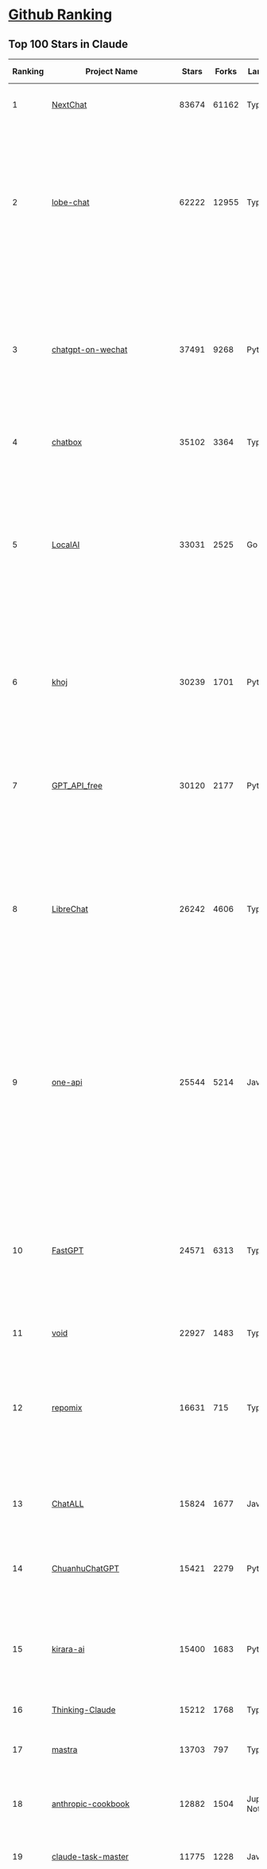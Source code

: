 [Github Ranking](../README.md)
==========

## Top 100 Stars in Claude

| Ranking | Project Name | Stars | Forks | Language | Open Issues | Description | Last Commit |
| ------- | ------------ | ----- | ----- | -------- | ----------- | ----------- | ----------- |
| 1 | [NextChat](https://github.com/ChatGPTNextWeb/NextChat) | 83674 | 61162 | TypeScript | 635 | ✨ Light and Fast AI Assistant. Support: Web \| iOS \| MacOS \| Android \|  Linux \| Windows | 2025-04-19T08:00:42Z |
| 2 | [lobe-chat](https://github.com/lobehub/lobe-chat) | 62222 | 12955 | TypeScript | 763 | 🤯 Lobe Chat - an open-source, modern-design AI chat framework. Supports Multi AI Providers( OpenAI / Claude 4 / Gemini / Ollama / DeepSeek / Qwen), Knowledge Base (file upload / knowledge management / RAG ), Multi-Modals (Plugins/Artifacts) and Thinking. One-click FREE deployment of your private ChatGPT/ Claude / DeepSeek application. | 2025-06-05T02:50:19Z |
| 3 | [chatgpt-on-wechat](https://github.com/zhayujie/chatgpt-on-wechat) | 37491 | 9268 | Python | 288 | 基于大模型搭建的聊天机器人，同时支持 微信公众号、企业微信应用、飞书、钉钉 等接入，可选择GPT4.1/GPT-4o/GPT-o1/ DeepSeek/Claude/文心一言/讯飞星火/通义千问/ Gemini/GLM-4/Kimi/LinkAI，能处理文本、语音和图片，访问操作系统和互联网，支持基于自有知识库进行定制企业智能客服。 | 2025-05-30T09:06:57Z |
| 4 | [chatbox](https://github.com/chatboxai/chatbox) | 35102 | 3364 | TypeScript | 704 | User-friendly Desktop Client App for AI Models/LLMs (GPT, Claude, Gemini, Ollama...) | 2025-05-28T12:59:36Z |
| 5 | [LocalAI](https://github.com/mudler/LocalAI) | 33031 | 2525 | Go | 458 | :robot: The free, Open Source alternative to OpenAI, Claude and others. Self-hosted and local-first. Drop-in replacement for OpenAI,  running on consumer-grade hardware. No GPU required. Runs gguf, transformers, diffusers and many more models architectures. Features: Generate Text, Audio, Video, Images, Voice Cloning, Distributed, P2P inference | 2025-06-04T13:28:46Z |
| 6 | [khoj](https://github.com/khoj-ai/khoj) | 30239 | 1701 | Python | 74 | Your AI second brain. Self-hostable. Get answers from the web or your docs. Build custom agents, schedule automations, do deep research. Turn any online or local LLM into your personal, autonomous AI (gpt, claude, gemini, llama, qwen, mistral). Get started - free. | 2025-06-04T07:05:04Z |
| 7 | [GPT_API_free](https://github.com/chatanywhere/GPT_API_free) | 30120 | 2177 | Python | 13 | Free ChatGPT&DeepSeek API Key，免费ChatGPT&DeepSeek API。免费接入DeepSeek API和GPT4 API，支持 gpt \| deepseek \| claude \| gemini \| grok 等排名靠前的常用大模型。 | 2025-05-17T17:09:25Z |
| 8 | [LibreChat](https://github.com/danny-avila/LibreChat) | 26242 | 4606 | TypeScript | 155 | Enhanced ChatGPT Clone: Features Agents, DeepSeek, Anthropic, AWS, OpenAI, Assistants API, Azure, Groq, o1, GPT-4o, Mistral, OpenRouter, Vertex AI, Gemini, Artifacts, AI model switching, message search, Code Interpreter, langchain, DALL-E-3, OpenAPI Actions, Functions, Secure Multi-User Auth, Presets, open-source for self-hosting. Active project. | 2025-06-05T03:11:36Z |
| 9 | [one-api](https://github.com/songquanpeng/one-api) | 25544 | 5214 | JavaScript | 857 | LLM API 管理 & 分发系统，支持 OpenAI、Azure、Anthropic Claude、Google Gemini、DeepSeek、字节豆包、ChatGLM、文心一言、讯飞星火、通义千问、360 智脑、腾讯混元等主流模型，统一 API 适配，可用于 key 管理与二次分发。单可执行文件，提供 Docker 镜像，一键部署，开箱即用。LLM API management & key redistribution system, unifying multiple providers under a single API. Single binary, Docker-ready, with an English UI. | 2025-02-21T11:30:22Z |
| 10 | [FastGPT](https://github.com/labring/FastGPT) | 24571 | 6313 | TypeScript | 546 | FastGPT is a knowledge-based platform built on the LLMs, offers a comprehensive suite of out-of-the-box capabilities such as data processing, RAG retrieval, and visual AI workflow orchestration, letting you easily develop and deploy complex question-answering systems without the need for extensive setup or configuration. | 2025-06-04T14:11:47Z |
| 11 | [void](https://github.com/voideditor/void) | 22927 | 1483 | TypeScript | 167 | None | 2025-05-31T06:40:54Z |
| 12 | [repomix](https://github.com/yamadashy/repomix) | 16631 | 715 | TypeScript | 91 | 📦 Repomix is a powerful tool that packs your entire repository into a single, AI-friendly file. Perfect for when you need to feed your codebase to Large Language Models (LLMs) or other AI tools like Claude, ChatGPT, DeepSeek, Perplexity, Gemini, Gemma, Llama, Grok, and more. | 2025-06-04T15:55:12Z |
| 13 | [ChatALL](https://github.com/ai-shifu/ChatALL) | 15824 | 1677 | JavaScript | 227 |  Concurrently chat with ChatGPT, Bing Chat, Bard, Alpaca, Vicuna, Claude, ChatGLM, MOSS, 讯飞星火, 文心一言 and more, discover the best answers | 2025-05-22T16:24:36Z |
| 14 | [ChuanhuChatGPT](https://github.com/GaiZhenbiao/ChuanhuChatGPT) | 15421 | 2279 | Python | 122 | GUI for ChatGPT API and many LLMs. Supports agents, file-based QA, GPT finetuning and query with web search. All with a neat UI. | 2025-03-13T09:36:38Z |
| 15 | [kirara-ai](https://github.com/lss233/kirara-ai) | 15400 | 1683 | Python | 65 | 🤖 可 DIY 的 多模态 AI 聊天机器人 \| 🚀 快速接入 微信、 QQ、Telegram、等聊天平台 \| 🦈支持DeepSeek、Grok、Claude、Ollama、Gemini、OpenAI \| 工作流系统、网页搜索、AI画图、人设调教、虚拟女仆、语音对话 \|  | 2025-05-24T15:31:21Z |
| 16 | [Thinking-Claude](https://github.com/richards199999/Thinking-Claude) | 15212 | 1768 | TypeScript | 0 | Let your Claude able to think | 2025-03-10T04:02:46Z |
| 17 | [mastra](https://github.com/mastra-ai/mastra) | 13703 | 797 | TypeScript | 78 | The TypeScript AI agent framework. ⚡ Assistants, RAG, observability. Supports any LLM: GPT-4, Claude, Gemini, Llama. | 2025-06-04T22:22:46Z |
| 18 | [anthropic-cookbook](https://github.com/anthropics/anthropic-cookbook) | 12882 | 1504 | Jupyter Notebook | 30 | A collection of notebooks/recipes showcasing some fun and effective ways of using Claude. | 2025-06-04T22:20:43Z |
| 19 | [claude-task-master](https://github.com/eyaltoledano/claude-task-master) | 11775 | 1228 | JavaScript | 86 | An AI-powered task-management system you can drop into Cursor, Lovable, Windsurf, Roo, and others. | 2025-06-04T23:04:24Z |
| 20 | [LangBot](https://github.com/RockChinQ/LangBot) | 11600 | 877 | Python | 90 | 🤩 Easy-to-use global IM bot platform designed for the LLM era / 简单易用的大模型即时通信机器人平台 ⚡️ Bots for QQ / Discord / WeChat（企业微信、个人微信）/ Telegram / 飞书 / 钉钉 / Slack 🧩 Integrated with ChatGPT、DeepSeek、Dify、n8n、Claude、Google Gemini、xAI、PPIO、Ollama、阿里云百炼、SiliconFlow、Qwen、Moonshot、SillyTraven、MCP、WeClone etc. LLM & Agent | 2025-06-05T03:12:08Z |
| 21 | [claude-code](https://github.com/anthropics/claude-code) | 11307 | 626 | Shell | 671 | Claude Code is an agentic coding tool that lives in your terminal, understands your codebase, and helps you code faster by executing routine tasks, explaining complex code, and handling git workflows - all through natural language commands. | 2025-06-04T17:01:22Z |
| 22 | [awesome-chatgpt-zh](https://github.com/EmbraceAGI/awesome-chatgpt-zh) | 11166 | 923 | Python | 0 | ChatGPT 中文指南🔥，ChatGPT 中文调教指南，指令指南，应用开发指南，精选资源清单，更好的使用 chatGPT 让你的生产力 up up up! 🚀 | 2024-11-05T10:24:21Z |
| 23 | [claude-engineer](https://github.com/Doriandarko/claude-engineer) | 11011 | 1165 | Python | 12 | Claude Engineer is an interactive command-line interface (CLI) that leverages the power of Anthropic's Claude-3.5-Sonnet model to assist with software development tasks.This framework enables Claude to generate and manage its own tools, continuously expanding its capabilities through conversation. Available both as a CLI and a modern web interface | 2024-12-12T22:08:15Z |
| 24 | [coai](https://github.com/coaidev/coai) | 8384 | 1129 | TypeScript | 21 | 🚀 Next Generation AI One-Stop Internationalization Solution. 🚀 下一代 AI 一站式 B/C 端解决方案，支持 OpenAI，Midjourney，Claude，讯飞星火，Stable Diffusion，DALL·E，ChatGLM，通义千问，腾讯混元，360 智脑，百川 AI，火山方舟，新必应，Gemini，Moonshot 等模型，支持对话分享，自定义预设，云端同步，模型市场，支持弹性计费和订阅计划模式，支持图片解析，支持联网搜索，支持模型缓存，丰富美观的后台管理与仪表盘数据统计。 | 2025-04-30T19:12:53Z |
| 25 | [new-api](https://github.com/QuantumNous/new-api) | 7803 | 1531 | Go | 209 | AI模型接口管理与分发系统，支持将多种大模型转为统一格式调用，支持OpenAI、Claude等格式，可供个人或者企业内部管理与分发渠道使用，本项目基于One API二次开发。🍥 The next-generation LLM gateway and AI asset management system supports multiple languages. | 2025-06-05T03:28:20Z |
| 26 | [Noi](https://github.com/lencx/Noi) | 7607 | 581 | JavaScript | 152 | 🚀 Power Your World with AI - Explore, Extend, Empower. | 2025-05-01T02:21:25Z |
| 27 | [Upsonic](https://github.com/Upsonic/Upsonic) | 7514 | 698 | Python | 44 | The most reliable AI agent framework that supports MCP. | 2025-06-05T01:40:38Z |
| 28 | [promptfoo](https://github.com/promptfoo/promptfoo) | 7068 | 563 | TypeScript | 171 | Test your prompts, agents, and RAGs. Red teaming, pentesting, and vulnerability scanning for LLMs. Compare performance of GPT, Claude, Gemini, Llama, and more. Simple declarative configs with command line and CI/CD integration. | 2025-06-05T02:07:12Z |
| 29 | [aichat](https://github.com/sigoden/aichat) | 6919 | 447 | Rust | 1 | All-in-one LLM CLI tool featuring Shell Assistant, Chat-REPL, RAG, AI Tools & Agents, with access to OpenAI, Claude, Gemini, Ollama, Groq, and more. | 2025-06-02T23:50:48Z |
| 30 | [BlackFriday-GPTs-Prompts](https://github.com/friuns2/BlackFriday-GPTs-Prompts) | 6777 | 1050 | None | 89 | List of free GPTs that doesn't require plus subscription  | 2024-11-08T11:03:14Z |
| 31 | [opencommit](https://github.com/di-sukharev/opencommit) | 6683 | 356 | JavaScript | 151 | GPT wrapper for git — generate commit messages with an LLM in 1 sec — works best with Claude 3.5 — supports local models too | 2025-05-30T07:15:00Z |
| 32 | [CL4R1T4S](https://github.com/elder-plinius/CL4R1T4S) | 6230 | 1363 | None | 9 | SYSTEM PROMPT TRANSPARENCY FOR ALL - CHATGPT, GEMINI, GROK, CLAUDE, PERPLEXITY, CURSOR, WINDSURF, DEVIN, REPLIT, AND MORE! | 2025-05-27T20:07:42Z |
| 33 | [deep-searcher](https://github.com/zilliztech/deep-searcher) | 6172 | 613 | Python | 35 | Open Source Deep Research Alternative to Reason and Search on Private Data. Written in Python. | 2025-05-30T12:43:23Z |
| 34 | [system_prompts_leaks](https://github.com/asgeirtj/system_prompts_leaks) | 6078 | 1288 | JavaScript | 0 | Collection of extracted System Prompts from popular chatbots like ChatGPT, Claude & Gemini | 2025-06-04T19:22:35Z |
| 35 | [llamacoder](https://github.com/Nutlope/llamacoder) | 6057 | 1434 | TypeScript | 44 | Open source Claude Artifacts – built with Llama 3.1 405B | 2025-04-08T15:15:38Z |
| 36 | [code2prompt](https://github.com/mufeedvh/code2prompt) | 5808 | 322 | MDX | 10 | A CLI tool to convert your codebase into a single LLM prompt with source tree, prompt templating, and token counting. | 2025-06-02T19:21:48Z |
| 37 | [fragments](https://github.com/e2b-dev/fragments) | 5475 | 730 | TypeScript | 7 | Open-source Next.js template for building apps that are fully generated by AI. By E2B. | 2025-05-22T17:49:47Z |
| 38 | [opencompass](https://github.com/open-compass/opencompass) | 5459 | 592 | Python | 313 | OpenCompass is an LLM evaluation platform, supporting a wide range of models (Llama3, Mistral, InternLM2,GPT-4,LLaMa2, Qwen,GLM, Claude, etc) over 100+ datasets. | 2025-06-04T11:36:58Z |
| 39 | [fastapi_mcp](https://github.com/tadata-org/fastapi_mcp) | 5244 | 439 | Python | 47 | Expose your FastAPI endpoints as Model Context Protocol (MCP) tools, with Auth! | 2025-05-18T14:29:13Z |
| 40 | [deepclaude](https://github.com/getAsterisk/deepclaude) | 5177 | 413 | Rust | 46 | A high-performance LLM inference API and Chat UI that integrates DeepSeek R1's CoT reasoning traces with Anthropic Claude models. | 2025-05-21T11:58:16Z |
| 41 | [chinese-llm-benchmark](https://github.com/jeinlee1991/chinese-llm-benchmark) | 4315 | 181 | None | 29 | 目前已囊括243个大模型，覆盖chatgpt、gpt-4.1、o4-mini、谷歌gemini-2.5、Claude、智谱GLM-Z1、文心一言、qwen-max、百川、讯飞星火、商汤senseChat、minimax等商用模型， 以及DeepSeek-R1-0528、qwq-32b、deepseek-v3、qwen3、llama4、phi-4、glm4、gemma3、mistral、书生internLM2.5等开源大模型。不仅提供排行榜，也提供规模超200万的大模型缺陷库！方便广大社区研究分析、改进大模型。 | 2025-06-03T17:23:29Z |
| 42 | [GodMode](https://github.com/smol-ai/GodMode) | 4270 | 340 | TypeScript | 50 | AI Chat Browser: Fast, Full webapp access to ChatGPT / Claude / Bard / Bing / Llama2! I use this 20 times a day. | 2024-07-29T00:31:03Z |
| 43 | [maestro](https://github.com/Doriandarko/maestro) | 4233 | 653 | Python | 32 | A framework for Claude Opus to intelligently orchestrate subagents. | 2024-07-01T06:49:15Z |
| 44 | [bot-on-anything](https://github.com/zhayujie/bot-on-anything) | 4074 | 928 | Python | 263 | A large model-based chatbot builder that can quickly integrate AI models (including ChatGPT, Claude, Gemini) into various software applications (such as Telegram, Gmail, Slack, and websites). | 2025-01-03T14:13:51Z |
| 45 | [codecompanion.nvim](https://github.com/olimorris/codecompanion.nvim) | 3969 | 231 | Lua | 0 | ✨ AI-powered coding, seamlessly in Neovim | 2025-06-04T08:33:22Z |
| 46 | [mcp-playwright](https://github.com/executeautomation/mcp-playwright) | 3749 | 302 | TypeScript | 26 | Playwright Model Context Protocol Server - Tool to automate Browsers and APIs in Claude Desktop, Cline, Cursor IDE and More 🔌 | 2025-05-21T03:17:26Z |
| 47 | [obsidian-smart-connections](https://github.com/brianpetro/obsidian-smart-connections) | 3745 | 217 | JavaScript | 369 | Chat with your notes & see links to related content with AI embeddings. Use local models or 100+ via APIs like Claude, Gemini, ChatGPT & Llama 3 | 2025-06-04T12:40:24Z |
| 48 | [casibase](https://github.com/casibase/casibase) | 3695 | 433 | Go | 31 | ⚡️AI Cloud OS: Open-source enterprise-level AI knowledge base and MCP (model-context-protocol)/A2A (agent-to-agent) management platform with admin UI, user management and Single-Sign-On⚡️, supports ChatGPT, Claude, Llama, Ollama, HuggingFace, etc., chat bot demo: https://ai.casibase.com, admin UI demo: https://ai-admin.casibase.com | 2025-06-04T17:00:14Z |
| 49 | [free-llm-api-resources](https://github.com/cheahjs/free-llm-api-resources) | 3553 | 311 | Python | 5 | A list of free LLM inference resources accessible via API. | 2025-06-05T01:29:48Z |
| 50 | [every-chatgpt-gui](https://github.com/billmei/every-chatgpt-gui) | 3532 | 247 | None | 4 | Every front-end GUI client for ChatGPT, Claude, and other LLMs | 2025-05-27T12:06:51Z |
| 51 | [claude-coder](https://github.com/kodu-ai/claude-coder) | 3513 | 154 | TypeScript | 22 | Kodu is an autonomous coding agent that lives in your IDE. It is a VSCode extension that can help you build your dream project step by step by leveraging the latest technologies in automated coding agents  | 2025-04-30T10:21:02Z |
| 52 | [deepchat](https://github.com/ThinkInAIXYZ/deepchat) | 3367 | 399 | TypeScript | 43 | 🐬DeepChat - A smart assistant that connects powerful AI to your personal world | 2025-06-04T15:12:32Z |
| 53 | [firecrawl-mcp-server](https://github.com/mendableai/firecrawl-mcp-server) | 3316 | 315 | JavaScript | 25 | Official Firecrawl MCP Server - Adds powerful web scraping to Cursor, Claude and any other LLM clients. | 2025-06-04T21:57:38Z |
| 54 | [DesktopCommanderMCP](https://github.com/wonderwhy-er/DesktopCommanderMCP) | 3271 | 357 | JavaScript | 32 | This is MCP server for Claude that gives it terminal control, file system search and diff file editing capabilities | 2025-06-04T20:57:23Z |
| 55 | [AChat](https://github.com/AprilNEA/AChat) | 3252 | 1212 | TypeScript | 20 | 🌊 AChat - An open-source/self-hosted/local-first AI platform, designed for enterprises and teams, perfectly combining powerful local processing capabilities with seamless remote synchronization. | 2025-06-02T05:04:18Z |
| 56 | [opencode](https://github.com/opencode-ai/opencode) | 3116 | 228 | Go | 33 | A powerful AI coding agent. Built for the terminal. | 2025-06-04T14:52:12Z |
| 57 | [Awesome-ChatGPT-prompts-ZH_CN](https://github.com/L1Xu4n/Awesome-ChatGPT-prompts-ZH_CN) | 3034 | 165 | None | 12 | 如何将ChatGPT调教成一只猫娘 | 2023-07-18T15:57:44Z |
| 58 | [git-mcp](https://github.com/idosal/git-mcp) | 2946 | 200 | TypeScript | 21 | Put an end to code hallucinations! GitMCP is a free, open-source, remote MCP server for any GitHub project | 2025-05-25T16:03:34Z |
| 59 | [DeepClaude](https://github.com/ErlichLiu/DeepClaude) | 2634 | 498 | Python | 24 | Unleash Next-Level AI! 🚀  💻 Code Generation: DeepSeek r1 + Claude 3.7 Sonnet - Unparalleled Performance! 📝 Content Creation: DeepSeek r1 + Gemini 2.5 Pro - Superior Quality! 🔌 OpenAI-Compatible. 🌊 Streaming & Non-Streaming Support.  ✨ Experience the Future of AI – Today! Click to Try Now! ✨ | 2025-05-29T06:51:39Z |
| 60 | [aide](https://github.com/nicepkg/aide) | 2614 | 187 | TypeScript | 32 | Conquer Any Code in VSCode: One-Click Comments, Conversions, UI-to-Code, and AI Batch Processing of Files! 在 VSCode 中征服任何代码：一键注释、转换、UI 图生成代码、AI 批量处理文件！💪 | 2025-05-06T02:52:46Z |
| 61 | [awesome-claude-prompts](https://github.com/langgptai/awesome-claude-prompts) | 2514 | 246 | None | 0 | This repo includes Claude prompt curation to use Claude better. | 2025-03-01T00:29:09Z |
| 62 | [poe-api](https://github.com/ading2210/poe-api) | 2504 | 314 | Python | 39 | [UNMAINTAINED] A reverse engineered Python API wrapper for Quora's Poe, which provides free access to ChatGPT, GPT-4, and Claude. | 2023-09-18T04:56:52Z |
| 63 | [Awesome-MCP-ZH](https://github.com/yzfly/Awesome-MCP-ZH) | 2482 | 144 | None | 0 | MCP 资源精选， MCP指南，Claude MCP，MCP Servers, MCP Clients | 2025-05-30T01:23:17Z |
| 64 | [VLMEvalKit](https://github.com/open-compass/VLMEvalKit) | 2477 | 382 | Python | 107 | Open-source evaluation toolkit of large multi-modality models (LMMs), support 220+ LMMs, 80+ benchmarks | 2025-06-04T13:46:52Z |
| 65 | [forge](https://github.com/antinomyhq/forge) | 2457 | 886 | Rust | 36 | AI enabled pair programmer for Claude, GPT, O Series, Grok, Deepseek, Gemini and 300+ models | 2025-06-05T01:54:03Z |
| 66 | [ruby_llm](https://github.com/crmne/ruby_llm) | 2367 | 144 | Ruby | 39 | Stop juggling AI SDKs! RubyLLM offers one delightful Ruby interface for OpenAI, Anthropic, Gemini, Bedrock, OpenRouter, DeepSeek, Ollama & compatible APIs. Chat, Vision, Audio, PDF, Images, Embeddings, Tools, Streaming & Rails integration. | 2025-06-03T15:23:07Z |
| 67 | [griptape](https://github.com/griptape-ai/griptape) | 2308 | 194 | Python | 63 | Modular Python framework for AI agents and workflows with chain-of-thought reasoning, tools, and memory.  | 2025-06-04T20:32:39Z |
| 68 | [awesome-ai-system-prompts](https://github.com/dontriskit/awesome-ai-system-prompts) | 2307 | 347 | TypeScript | 1 | 🧠 Curated collection of system prompts for top AI tools. Perfect for AI agent builders and prompt engineers. Incuding: ChatGPT, Claude, Perplexity, Manus, Claude-Code, Loveable, v0, Grok, same new, windsurf, notion, and MetaAI.  | 2025-05-29T00:58:37Z |
| 69 | [elia](https://github.com/darrenburns/elia) | 2169 | 135 | Python | 13 | A snappy, keyboard-centric terminal user interface for interacting with large language models. Chat with ChatGPT, Claude, Llama 3, Phi 3, Mistral, Gemma and more. | 2024-10-10T19:12:52Z |
| 70 | [unity-mcp](https://github.com/justinpbarnett/unity-mcp) | 2142 | 300 | C# | 41 | A Unity MCP server that allows MCP clients like Claude Desktop or Cursor to perform Unity Editor actions. | 2025-04-09T13:19:24Z |
| 71 | [mcp](https://github.com/BrowserMCP/mcp) | 1819 | 111 | TypeScript | 34 | Browser MCP is a Model Context Provider (MCP) server that allows AI applications to control your browser | 2025-04-24T21:49:44Z |
| 72 | [dialoqbase](https://github.com/n4ze3m/dialoqbase) | 1756 | 279 | TypeScript | 39 | Create chatbots with ease | 2024-10-15T14:24:20Z |
| 73 | [papersgpt-for-zotero](https://github.com/papersgpt/papersgpt-for-zotero) | 1722 | 50 | JavaScript | 42 | Zotero chat PDF with AI, DeepSeek, GPT 4.1, ChatGPT, Claude, Gemini, Qwen3 | 2025-06-05T02:28:18Z |
| 74 | [tokencost](https://github.com/AgentOps-AI/tokencost) | 1705 | 82 | Python | 9 | Easy token price estimates for 400+ LLMs. TokenOps. | 2025-06-05T00:03:50Z |
| 75 | [exa-mcp-server](https://github.com/exa-labs/exa-mcp-server) | 1673 | 147 | TypeScript | 9 | Claude can perform Web Search \| Exa with MCP (Model Context Protocol) | 2025-06-04T22:36:18Z |
| 76 | [Thinking_in_Java_MindMapping](https://github.com/LjyYano/Thinking_in_Java_MindMapping) | 1604 | 462 | None | 0 | 编程笔记、观影指南、读书笔记、生活感悟、Switch 游戏 | 2025-05-23T10:35:23Z |
| 77 | [DevDocs](https://github.com/cyberagiinc/DevDocs) | 1593 | 152 | TypeScript | 7 | Completely free, private, UI based Tech Documentation MCP server. Designed for coders and software developers in mind. Easily integrate into Cursor, Windsurf, Cline, Roo Code, Claude Desktop App  | 2025-05-21T08:46:35Z |
| 78 | [GalTransl](https://github.com/GalTransl/GalTransl) | 1582 | 105 | Python | 24 | 支持GPT-4/Claude/Deepseek/Sakura等大语言模型的Galgame自动化翻译解决方案  Automated translation solution for visual novels supporting GPT-4/Claude/Deepseek/Sakura | 2025-06-01T03:08:12Z |
| 79 | [ax](https://github.com/ax-llm/ax) | 1524 | 114 | TypeScript | 9 | The "official" unofficial DSPy framework. Build LLM powered agents and other workflows, based on the Stanford DSP paper. | 2025-06-05T02:18:54Z |
| 80 | [prism](https://github.com/prism-php/prism) | 1502 | 126 | PHP | 23 | A unified interface for working with LLMs in Laravel | 2025-06-04T16:57:43Z |
| 81 | [AIChatWeb](https://github.com/Nanjiren01/AIChatWeb) | 1449 | 397 | TypeScript | 20 | 在ChatGPT-Next-Web的基础上，增加注册登录，额度限制，邀请，敏感词，支付，基于docker一键部署。提供后台管理系统，可配置标题、欢迎词、额度不足提醒、公告 | 2024-07-19T07:23:42Z |
| 82 | [codemcp](https://github.com/ezyang/codemcp) | 1388 | 111 | Python | 37 | Coding assistant MCP for Claude Desktop | 2025-06-04T01:38:34Z |
| 83 | [Agently](https://github.com/AgentEra/Agently) | 1350 | 153 | Python | 28 | [GenAI Application Development Framework]  🚀 Build GenAI application quick and easy 💬 Easy to interact with GenAI agent in code using structure data and chained-calls syntax 🧩 Use Agently Workflow to manage complex GenAI working logic 🔀 Switch to any model without rewrite application code | 2025-05-04T13:37:50Z |
| 84 | [AISuperDomain](https://github.com/win4r/AISuperDomain) | 1312 | 236 | C# | 34 | Aila(AI超元域): The premier AI integration tool for Windows, macOS, and Android. Ask once, get answers from 10+ AIs like ChatGPT, Gemini, Claude3, Copilot, Poe, perplexity and more. Features customizable AI and prompts. | 2025-05-21T04:55:10Z |
| 85 | [claude-to-chatgpt](https://github.com/jtsang4/claude-to-chatgpt) | 1294 | 152 | Python | 10 | This project converts the API of Anthropic's Claude model to the OpenAI Chat API format. | 2024-08-18T08:35:25Z |
| 86 | [PandoraHelper](https://github.com/nianhua99/PandoraHelper) | 1278 | 174 | TypeScript | 6 | 使用 PandoraHelper 轻松和你的小伙伴共享 ChatGPT Plus/Claude Pro 服务！ | 2025-02-24T09:10:11Z |
| 87 | [modelfusion](https://github.com/vercel/modelfusion) | 1277 | 91 | TypeScript | 33 | The TypeScript library for building AI applications. | 2024-07-19T15:17:19Z |
| 88 | [ChatChat](https://github.com/okisdev/ChatChat) | 1260 | 216 | TypeScript | 3 | Chat Chat, your own unified chat and search to AI platform, with a simple and easy to use interface. | 2025-06-04T06:03:20Z |
| 89 | [aws-genai-llm-chatbot](https://github.com/aws-samples/aws-genai-llm-chatbot) | 1259 | 385 | TypeScript | 23 | A modular and comprehensive solution to deploy a Multi-LLM and Multi-RAG powered chatbot (Amazon Bedrock, Anthropic, HuggingFace, OpenAI, Meta, AI21, Cohere, Mistral) using AWS CDK on AWS | 2025-06-02T14:06:08Z |
| 90 | [spacy-llm](https://github.com/explosion/spacy-llm) | 1256 | 97 | Python | 37 | 🦙 Integrating LLMs into structured NLP pipelines | 2025-01-08T22:26:19Z |
| 91 | [open-computer-use](https://github.com/e2b-dev/open-computer-use) | 1241 | 168 | Python | 8 | AI computer use powered by open source LLMs and E2B Desktop Sandbox | 2025-05-27T10:06:21Z |
| 92 | [claude-prompt-generator](https://github.com/aws-samples/claude-prompt-generator) | 1233 | 113 | Python | 1 | None | 2024-10-10T21:34:35Z |
| 93 | [sage](https://github.com/Storia-AI/sage) | 1232 | 111 | Python | 23 | Chat with any codebase in under two minutes \| Fully local or via third-party APIs | 2024-11-11T04:49:34Z |
| 94 | [gp.nvim](https://github.com/Robitx/gp.nvim) | 1195 | 101 | Lua | 42 | Gp.nvim (GPT prompt) Neovim AI plugin: ChatGPT sessions & Instructable text/code operations & Speech to text [OpenAI, Ollama, Anthropic, ..] | 2025-04-08T21:18:30Z |
| 95 | [APIPark](https://github.com/APIParkLab/APIPark) | 1185 | 162 | TypeScript | 65 | 🦄云原生、超高性能 AI&API网关，LLM API 管理、分发系统、开放平台，支持所有AI API，不限于OpenAI、Azure、Anthropic Claude、Google Gemini、DeepSeek、字节豆包、ChatGLM、文心一言、讯飞星火、通义千问、360 智脑、腾讯混元等主流模型，统一 API 请求和返回，API申请与审批，调用统计、负载均衡、多模型灾备。一键部署，开箱即用。Cloud native, ultra-high performance AI&API gateway, LLM API management, distribution system, open platform, supporting all AI APIs. | 2025-05-26T11:34:26Z |
| 96 | [kubb](https://github.com/kubb-labs/kubb) | 1178 | 97 | TypeScript | 17 | The ultimate toolkit for working with APIs. | 2025-06-03T16:43:33Z |
| 97 | [llm-ui](https://github.com/richardgill/llm-ui) | 1167 | 55 | TypeScript | 10 | The React library for LLMs | 2025-02-11T12:11:50Z |
| 98 | [bedrock-chat](https://github.com/aws-samples/bedrock-chat) | 1147 | 439 | TypeScript | 113 | AWS-native chatbot using Bedrock | 2025-05-26T02:20:08Z |
| 99 | [AIaW](https://github.com/NitroRCr/AIaW) | 1091 | 93 | Vue | 14 | AI as Workspace - An elegant AI chat client. Full-featured, lightweight. Support multiple workspaces, plugin system, cross-platform, local first + real-time cloud sync, Artifacts, MCP \| 更好的 AI 客户端 | 2025-06-04T02:54:20Z |
| 100 | [poe-api-wrapper](https://github.com/snowby666/poe-api-wrapper) | 1089 | 148 | Python | 27 | 👾 A Python API wrapper for Poe.com. With this, you will have free access to GPT-4, Claude, Llama, Gemini, Mistral and more! 🚀 | 2025-03-07T20:07:31Z |

